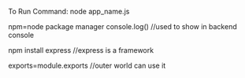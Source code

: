 To Run Command:
    node app_name.js

npm=node package manager
console.log() //used to show in backend console

npm install express //express is a framework


exports=module.exports //outer world can use it
